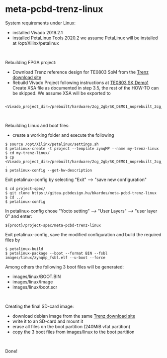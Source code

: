 # meta-pcbd-trenz-linux

System requirements under Linux:
- installed Vivado 2019.2.1
- installed PetaLinux Tools 2020.2
  we assume PetaLinux will be installed at /opt/Xilinx/petalinux
<br/>

Rebuilding FPGA project:
- Download Trenz reference design for TE0803 SoM from the [Trenz download site](https://shop.trenz-electronic.de/Download/?path=Trenz_Electronic/Modules_and_Module_Carriers/5.2x7.6/TE0803/Reference_Design/2019.2/SK_DEMO1)
- Rebuild Vivado Project following instructions at [TE0803 SK Demo1](https://wiki.trenz-electronic.de/display/PD/TE0803+SK+Demo1)
Create XSA file as documented in step 3.5, the rest of the HOW-TO can be skipped. We assume XSA will be exported to 
```
    <Vivado_project_dir>/prebuilt/hardware/2cg_2gb/SK_DEMO1_noprebuilt_2cg_2gb.xsa
```
<br/>

Rebuilding Linux and boot files:
- create a working folder and execute the following
```
$ source /opt/Xilinx/petalinux/settings.sh
$ petalinux-create -t project --template zynqMP --name my-trenz-linux
$ cd my-trenz-linux/
$ cp <Vivado_project_dir>/prebuilt/hardware/2cg_2gb/SK_DEMO1_noprebuilt_2cg_2gb.xsa .
$ petalinux-config --get-hw-description
```
Exit petalinux-config by selecting "Exit" --> "save new configuration"
```
$ cd project-spec/
$ git clone https://gitea.pcbdesign.hu/bkardos/meta-pcbd-trenz-linux
$ cd ../
$ petalinux-config
```
In petalinux-config chose "Yocto setting" --> "User Layers" --> "user layer 0" and enter:
```
${proot}/project-spec/meta-pcbd-trenz-linux
```
Exit petalinux-config, save the modified configuration and build the required files by
```
$ petalinux-build
$ petalinux-package --boot --format BIN --fsbl images/linux/zynqmp_fsbl.elf --u-boot --force
```
Among others the following 3 boot files will be generated:
- images/linux/BOOT.BIN
- images/linux/Image
- images/linux/boot.scr
<br/>

Creating the final SD-card image:
- download debian image from the same [Trenz download site](https://shop.trenz-electronic.de/Download/?path=Trenz_Electronic/Modules_and_Module_Carriers/5.2x7.6/TE0803/Reference_Design/2019.2/SK_DEMO1)
- write it to an SD-card and mount it
- erase all files on the boot partition (240MiB vfat partition)
- copy the 3 boot files from images/linux to the boot partition
<br/>

Done!
<br/>

